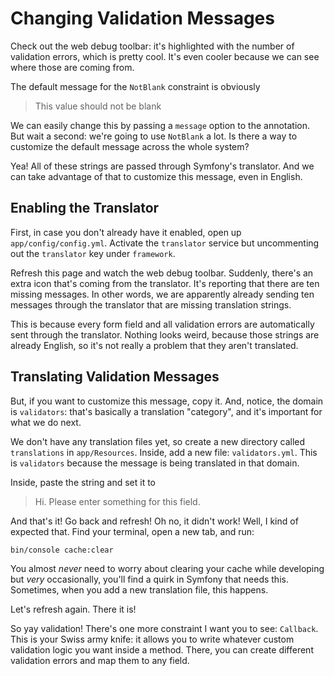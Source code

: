 # Changing Validation Messages

Check out the web debug toolbar: it's highlighted with the number of validation errors,
which is pretty cool. It's even cooler because we can see where those are coming
from.

The default message for the `NotBlank` constraint is obviously

> This value should not be blank

We can easily change this by passing a `message` option to the annotation. But wait
a second: we're going to use `NotBlank` a lot. Is there a way to customize the default
message across the whole system?

Yea! All of these strings are passed through Symfony's translator. And we can
take advantage of that to customize this message, even in English.

## Enabling the Translator

First, in case you don't already have it enabled, open up `app/config/config.yml`.
Activate the `translator` service but uncommenting out the `translator` key under
`framework`.

Refresh this page and watch the web debug toolbar. Suddenly, there's an extra icon
that's coming from the translator. It's reporting that there are ten missing messages.
In other words, we are apparently already sending ten messages through the translator
that are missing translation strings.

This is because every form field and all validation errors are automatically sent
through the translator. Nothing looks weird, because those strings are already English,
so it's not really a problem that they aren't translated.

## Translating Validation Messages

But, if you want to customize this message, copy it. And, notice, the domain is
`validators`: that's basically a translation "category", and it's important for
what we do next.

We don't have any translation files yet, so create a new directory called `translations`
in `app/Resources`. Inside, add a new file: `validators.yml`. This is `validators`
because the message is being translated in that domain.

Inside, paste the string and set it to 

> Hi. Please enter something for this field.

And that's it! Go back and refresh! Oh no, it didn't work! Well, I kind of expected
that. Find your terminal, open a new tab, and run:

```bahs
bin/console cache:clear
```

You almost *never* need to worry about clearing your cache while developing but
*very* occasionally, you'll find a quirk in Symfony that needs this. Sometimes, when
you add a new translation file, this happens.

Let's refresh again. There it is!

So yay validation! There's one more constraint I want you to see: `Callback`. This
is your Swiss army knife: it allows you to write whatever custom validation logic
you want inside a method. There, you can create different validation errors and map
them to any field.
